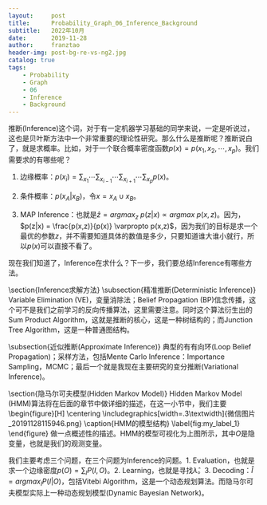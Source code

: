 ```yaml
---
layout:     post
title:      Probability_Graph_06_Inference_Background
subtitle:   2022年10月
date:       2019-11-28
author:     franztao
header-img: post-bg-re-vs-ng2.jpg
catalog: true
tags:
    - Probability
    - Graph
    - 06
    - Inference
    - Background
---
```


    

推断(Inference)这个词，对于有一定机器学习基础的同学来说，一定是听说过，这也是贝叶斯方法中一个非常重要的理论性研究。那么什么是推断呢？推断说白了，就是求概率。比如，对于一个联合概率密度函数$p(x)=p(x_1,x_2,\cdots,x_p)$。我们需要求的有哪些呢？

1. 边缘概率：$p(x_i) = \sum_{x_1}\cdots\sum_{x_{i-1}}\cdots\sum_{x_{i+1}}\cdots\sum_{x_p}p(x)$。

2. 条件概率：$p(x_A|x_B)$，令$x=x_A\cup x_B$。

3. MAP Inference：也就是$\hat{z} = argmax_z\ p(z|x) \varpropto argmax \ p(x,z)$。因为，$p(z|x) = \frac{p(x,z)}{p(x)} \varpropto p(x,z)$，因为我们的目标是求一个最优的参数$z$，并不需要知道具体的数值是多少，只要知道谁大谁小就行，所以$p(x)$可以直接不看了。

现在我们知道了，Inference在求什么？下一步，我们要总结Inference有哪些方法。

\section{Inference求解方法}
\subsection{精准推断(Deterministic Inference)}
Variable Elimination (VE)，变量消除法；Belief Propagation (BP)信念传播，这个可不是我们之前学习的反向传播算法，这里需要注意。同时这个算法衍生出的Sum Product Algorithm，这就是推断的核心，这是一种树结构的；而Junction Tree Algorithm，这是一种普通图结构。

\subsection{近似推断(Approximate Inference)}
典型的有有向环(Loop Belief Propagation)；采样方法，包括Mente Carlo Inference：Importance Sampling，MCMC；最后一个就是我现在主要研究的变分推断(Variational Inference)。

\section{隐马尔可夫模型(Hidden Markov Model)}
Hidden Markov Model (HMM)算法将在后面的章节中做详细的描述，在这一小节中，我们主要
\begin{figure}[H]
    \centering
    \includegraphics[width=.3\textwidth]{微信图片_20191128115946.png}
    \caption{HMM的模型结构}
    \label{fig:my_label_1}
\end{figure}
做一点概述性的描述。HMM的模型可视化为上图所示，其中$O$是隐变量，也就是我们的观测变量。

我们主要考虑三个问题，在三个问题为Inference的问题。1. Evaluation，也就是求一个边缘密度$p(O) = \sum_I P(I,O)$。2. Learning，也就是寻找$\hat{\lambda}$。3. Decoding：$\hat{I} = argmax_I P(I|O)$，包括Vitebi Algorithm，这是一个动态规划算法。而隐马尔可夫模型实际上一种动态规划模型(Dynamic Bayesian Network)。














